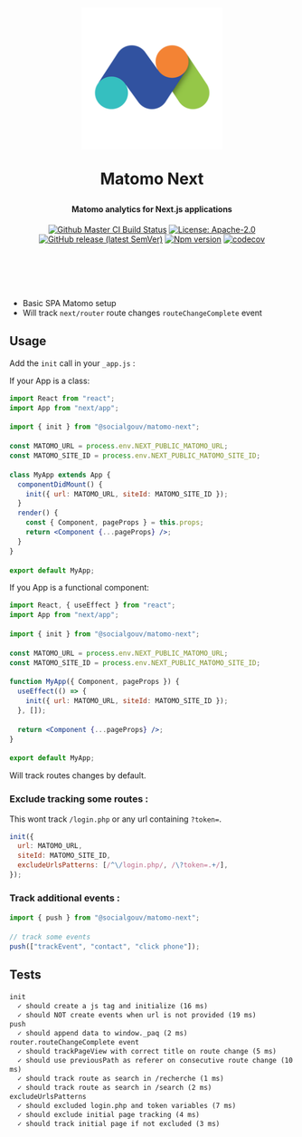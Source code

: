 <h1 align="center">
  <img src="https://github.com/SocialGouv/matomo-next/raw/master/.github/matomo.png" width="250"/>
  <p align="center">Matomo Next</p>
  <p align="center" style="font-size: 0.5em">Matomo analytics for Next.js applications</p>
</h1>

<p align="center">
  <a href="https://github.com/SocialGouv/matomo-next/actions/"><img src="https://github.com/SocialGouv/matomo-next/workflows/ci/badge.svg" alt="Github Master CI Build Status"></a>
  <a href="https://opensource.org/licenses/Apache-2.0"><img src="https://img.shields.io/badge/License-Apache--2.0-yellow.svg" alt="License: Apache-2.0"></a>
  <a href="https://github.com/SocialGouv/matomo-next/releases "><img alt="GitHub release (latest SemVer)" src="https://img.shields.io/github/v/release/SocialGouv/matomo-next?sort=semver"></a>
  <a href="https://www.npmjs.com/package/@socialgouv/matomo-next"><img src="https://img.shields.io/npm/v/@socialgouv/matomo-next.svg" alt="Npm version"></a>
  <a href="https://codecov.io/gh/SocialGouv/matomo-next"><img src="https://codecov.io/gh/SocialGouv/matomo-next/branch/master/graph/badge.svg" alt="codecov"></a>
</p>

<br>
<br>
<br>
<br>

- Basic SPA Matomo setup
- Will track `next/router` route changes `routeChangeComplete` event

## Usage

Add the `init` call in your `_app.js` :

If your App is a class:
```jsx
import React from "react";
import App from "next/app";

import { init } from "@socialgouv/matomo-next";

const MATOMO_URL = process.env.NEXT_PUBLIC_MATOMO_URL;
const MATOMO_SITE_ID = process.env.NEXT_PUBLIC_MATOMO_SITE_ID;

class MyApp extends App {
  componentDidMount() {
    init({ url: MATOMO_URL, siteId: MATOMO_SITE_ID });
  }
  render() {
    const { Component, pageProps } = this.props;
    return <Component {...pageProps} />;
  }
}

export default MyApp;
```

If you App is a functional component:
```jsx
import React, { useEffect } from "react";
import App from "next/app";

import { init } from "@socialgouv/matomo-next";

const MATOMO_URL = process.env.NEXT_PUBLIC_MATOMO_URL;
const MATOMO_SITE_ID = process.env.NEXT_PUBLIC_MATOMO_SITE_ID;

function MyApp({ Component, pageProps }) {
  useEffect(() => {
    init({ url: MATOMO_URL, siteId: MATOMO_SITE_ID });
  }, []);
  
  return <Component {...pageProps} />;
}

export default MyApp;
```

Will track routes changes by default.

### Exclude tracking some routes :

This wont track `/login.php` or any url containing `?token=`.

```js
init({
  url: MATOMO_URL,
  siteId: MATOMO_SITE_ID,
  excludeUrlsPatterns: [/^\/login.php/, /\?token=.+/],
});
```

### Track additional events :

```js
import { push } from "@socialgouv/matomo-next";

// track some events
push(["trackEvent", "contact", "click phone"]);
```

## Tests

```
init
  ✓ should create a js tag and initialize (16 ms)
  ✓ should NOT create events when url is not provided (19 ms)
push
  ✓ should append data to window._paq (2 ms)
router.routeChangeComplete event
  ✓ should trackPageView with correct title on route change (5 ms)
  ✓ should use previousPath as referer on consecutive route change (10 ms)
  ✓ should track route as search in /recherche (1 ms)
  ✓ should track route as search in /search (2 ms)
excludeUrlsPatterns
  ✓ should excluded login.php and token variables (7 ms)
  ✓ should exclude initial page tracking (4 ms)
  ✓ should track initial page if not excluded (3 ms)
```
